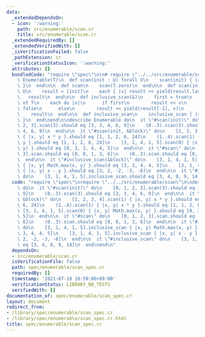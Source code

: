 ```yaml
---
data:
  _extendedDependsOn:
  - icon: ':warning:'
    path: src/enumerable/scan.cr
    title: src/enumerable/scan.cr
  _extendedRequiredBy: []
  _extendedVerifiedWith: []
  _isVerificationFailed: false
  _pathExtension: cr
  _verificationStatusIcon: ':warning:'
  attributes: {}
  bundledCode: "require \"spec\"\n\n# require \"../../src/enumerable/scan\"\nmodule\
    \ Enumerable(T)\n  def scan(init : U) forall U\n    scan(init) { |a, b| a + b\
    \ }\n  end\n\n  def scan\n    scan(T.zero)\n  end\n\n  def scan(init : U, &) forall\
    \ U\n    result = [init]\n    each { |v| result << yield(result.last, v) }\n \
    \   result\n  end\n\n  def inclusive_scan(&)\n    first = true\n    result = []\
    \ of T\n    each do |v|\n      if first\n        result << v\n        first =\
    \ false\n      else\n        result << yield(result[-1], v)\n      end\n    end\n\
    \    result\n  end\n\n  def inclusive_scan\n    inclusive_scan { |x, y| x + y\
    \ }\n  end\nend\n\ndescribe Enumerable do\n  it \"#scan(init)\" do\n    [0, 1,\
    \ 2, 3].scan(3).should eq [3, 3, 4, 6, 9]\n    (0..3).scan(3).should eq [3, 3,\
    \ 4, 6, 9]\n  end\n\n  it \"#scan(init, &block)\" do\n    [1, 2, 3, 4].scan(1)\
    \ { |x, y| x * y }.should eq [1, 1, 2, 6, 24]\n    (1..4).scan(1) { |x, y| x *\
    \ y }.should eq [1, 1, 2, 6, 24]\n    [3, 1, 4, 1, 5].scan(0) { |x, y| Math.max(x,\
    \ y) }.should eq [0, 3, 3, 4, 4, 5]\n  end\n\n  it \"#scan\" do\n    [0, 1, 2,\
    \ 3].scan.should eq [0, 0, 1, 3, 6]\n    (0..3).scan.should eq [0, 0, 1, 3, 6]\n\
    \  end\n\n  it \"#inclusive_scan(&block)\" do\n    [3, 1, 4, 1, 5].inclusive_scan\
    \ { |x, y| Math.max(x, y) }.should eq [3, 3, 4, 4, 5]\n    [3, 1, 4, 1, 5].inclusive_scan\
    \ { |x, y| x - y }.should eq [3, 2, -2, -3, -8]\n  end\n\n  it \"#inclusive_scan\"\
    \ do\n    [3, 1, 4, 1, 5].inclusive_scan.should eq [3, 4, 8, 9, 14]\n  end\nend\n"
  code: "require \"spec\"\nrequire \"../../src/enumerable/scan\"\n\ndescribe Enumerable\
    \ do\n  it \"#scan(init)\" do\n    [0, 1, 2, 3].scan(3).should eq [3, 3, 4, 6,\
    \ 9]\n    (0..3).scan(3).should eq [3, 3, 4, 6, 9]\n  end\n\n  it \"#scan(init,\
    \ &block)\" do\n    [1, 2, 3, 4].scan(1) { |x, y| x * y }.should eq [1, 1, 2,\
    \ 6, 24]\n    (1..4).scan(1) { |x, y| x * y }.should eq [1, 1, 2, 6, 24]\n   \
    \ [3, 1, 4, 1, 5].scan(0) { |x, y| Math.max(x, y) }.should eq [0, 3, 3, 4, 4,\
    \ 5]\n  end\n\n  it \"#scan\" do\n    [0, 1, 2, 3].scan.should eq [0, 0, 1, 3,\
    \ 6]\n    (0..3).scan.should eq [0, 0, 1, 3, 6]\n  end\n\n  it \"#inclusive_scan(&block)\"\
    \ do\n    [3, 1, 4, 1, 5].inclusive_scan { |x, y| Math.max(x, y) }.should eq [3,\
    \ 3, 4, 4, 5]\n    [3, 1, 4, 1, 5].inclusive_scan { |x, y| x - y }.should eq [3,\
    \ 2, -2, -3, -8]\n  end\n\n  it \"#inclusive_scan\" do\n    [3, 1, 4, 1, 5].inclusive_scan.should\
    \ eq [3, 4, 8, 9, 14]\n  end\nend\n"
  dependsOn:
  - src/enumerable/scan.cr
  isVerificationFile: false
  path: spec/enumerable/scan_spec.cr
  requiredBy: []
  timestamp: '2021-07-18 10:59:06+09:00'
  verificationStatus: LIBRARY_NO_TESTS
  verifiedWith: []
documentation_of: spec/enumerable/scan_spec.cr
layout: document
redirect_from:
- /library/spec/enumerable/scan_spec.cr
- /library/spec/enumerable/scan_spec.cr.html
title: spec/enumerable/scan_spec.cr
---
```

